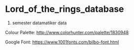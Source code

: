 # Lord_of_the_rings_database
 1. semester datamatiker data

Colour Palette:
    http://www.colorhunter.com/palette/1830948

Google Font:
    https://www.1001fonts.com/bilbo-font.html
